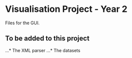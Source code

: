 # Visualisation Project - Year 2

Files for the GUI. 

## To be added to this project
...* The XML parser
...* The datasets
